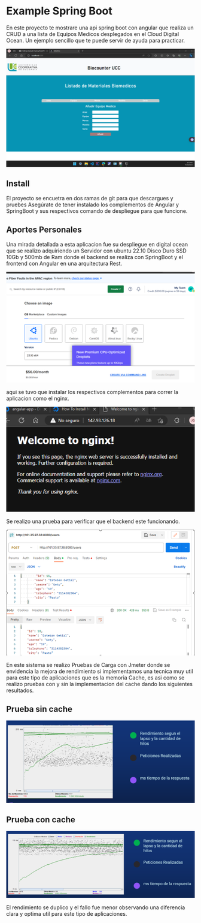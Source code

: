 # Example Spring Boot
En este proyecto te mostrare una api spring boot con angular que realiza un CRUD a una lista de Equipos Medicos desplegados en el Cloud Digital Ocean. Un ejemplo sencillo que te puede servir de ayuda para practicar.

![Logo de mi proyecto](first.png)

## Install

El proyecto se encuetra en dos ramas de git para que descargues y pruebes
Asegúrate de tener instalado los complementos de Angular y SpringBoot y sus respectivos comando de despliegue para que funcione. 

## Aportes Personales 
Una mirada detallada a esta aplicacion fue su despliegue en digital ocean que se realizo adquiriendo un Servidor con ubuntu 22.10 Disco Duro SSD 10Gb y 500mb de Ram donde el backend se realiza con SpringBoot y el frontend con Angular en una arquitectura Rest. 

![Logo de mi proyecto](ocean.png)

aqui se tuvo que instalar los respectivos complementos para correr la aplicacion como el nginx.

![Logo de mi proyecto](Servidor.png)

Se realizo una prueba para verificar que el backend este funcionando. 

![Logo de mi proyecto](second.png)

En este sistema se realizo Pruebas de Carga con Jmeter donde se envidencia la mejora de rendimiento si implementamos una tecnica muy util para este tipo de aplicaciones que es la memoria Cache, 
es asi como se realizo pruebas con y sin la implementacion del cache dando los siguientes resultados.


## Prueba sin cache

![Logo de mi proyecto](three.png)

## Prueba con cache

![Logo de mi proyecto](four.png)

El rendimiento se duplico y el fallo fue menor observando una diferencia clara y optima util para este tipo de aplicaciones.
